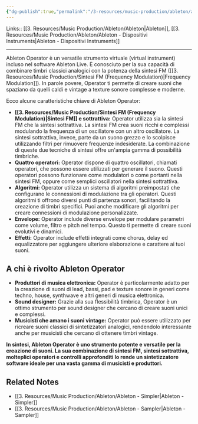```yaml
---
{"dg-publish":true,"permalink":"/3-resources/music-production/ableton/ableton-operator/","tags":["type/note"]}
---
```


Links:: [[3. Resources/Music Production/Ableton/Ableton\|Ableton]], [[3. Resources/Music Production/Ableton/Ableton - Dispositivi Instruments\|Ableton - Dispositivi Instruments]]

---
Ableton Operator è un versatile strumento virtuale (virtual instrument) incluso nel software Ableton Live. È conosciuto per la sua capacità di combinare timbri classici analogici con la potenza della sintesi FM ([[3. Resources/Music Production/Sintesi FM (Frequency Modulation)\|Frequency Modulation]]). In parole povere, Operator ti permette di creare suoni che spaziano da quelli caldi e vintage a texture sonore complesse e moderne.

Ecco alcune caratteristiche chiave di Ableton Operator:

- **[[3. Resources/Music Production/Sintesi FM (Frequency Modulation)\|Sintesi FM]] e sottrattiva:** Operator utilizza sia la sintesi FM che la sintesi sottrattiva. La sintesi FM crea suoni ricchi e complessi modulando la frequenza di un oscillatore con un altro oscillatore. La sintesi sottrattiva, invece, parte da un suono grezzo e lo scolpisce utilizzando filtri per rimuovere frequenze indesiderate. La combinazione di queste due tecniche di sintesi offre un'ampia gamma di possibilità timbriche.
- **Quattro operatori:** Operator dispone di quattro oscillatori, chiamati operatori, che possono essere utilizzati per generare il suono. Questi operatori possono funzionare come modulatori o come portanti nella sintesi FM, oppure come semplici oscillatori nella sintesi sottrattiva.
- **Algoritmi:** Operator utilizza un sistema di algoritmi preimpostati che configurano le connessioni di modulazione tra gli operatori. Questi algoritmi ti offrono diversi punti di partenza sonori, facilitando la creazione di timbri specifici. Puoi anche modificare gli algoritmi per creare connessioni di modulazione personalizzate.
- **Envelope:** Operator include diverse envelope per modulare parametri come volume, filtro e pitch nel tempo. Questo ti permette di creare suoni evolutivi e dinamici.
- **Effetti:** Operator include effetti integrati come chorus, delay ed equalizzatore per aggiungere ulteriore elaborazione e carattere ai tuoi suoni.

## A chi è rivolto Ableton Operator

- **Produttori di musica elettronica:** Operator è particolarmente adatto per la creazione di suoni di lead, bassi, pad e texture sonore in generi come techno, house, synthwave e altri generi di musica elettronica.
- **Sound designer:** Grazie alla sua flessibilità timbrica, Operator è un ottimo strumento per sound designer che cercano di creare suoni unici e complessi.
- **Musicisti che amano i suoni vintage:** Operator può essere utilizzato per ricreare suoni classici di sintetizzatori analogici, rendendolo interessante anche per musicisti che cercano di ottenere timbri vintage.

**In sintesi, Ableton Operator è uno strumento potente e versatile per la creazione di suoni. La sua combinazione di sintesi FM, sintesi sottrattiva, molteplici operatori e controlli approfonditi lo rende un sintetizzatore software ideale per una vasta gamma di musicisti e produttori.**




## Related Notes

- [[3. Resources/Music Production/Ableton/Ableton - Simpler\|Ableton - Simpler]]
- [[3. Resources/Music Production/Ableton/Ableton - Sampler\|Ableton - Sampler]]